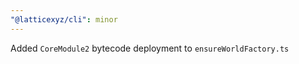 ```yaml
---
"@latticexyz/cli": minor
---
```


Added `CoreModule2` bytecode deployment to `ensureWorldFactory.ts`
